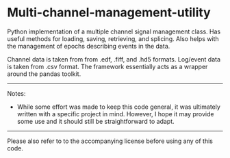 Multi-channel-management-utility
================================

Python implementation of a multiple channel signal management class. Has useful methods for loading, saving, retrieving, and splicing. Also helps with the management of epochs describing events in the data. 

Channel data is taken from from .edf, .fiff, and .hd5 formats. Log/event data is taken from .csv format. The framework essentially acts as a wrapper around the pandas toolkit. 

---------------------------------------

Notes:

- While some effort was made to keep this code general, it was ultimately written with a specific project in mind. However, I hope it may provide some use and it should still be straightforward to adapt. 

----------------------------------------

Please also refer to to the accompanying license before using any of this code.
